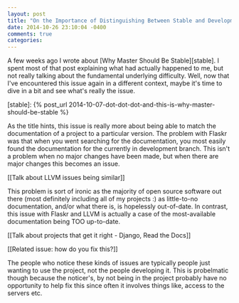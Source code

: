 ```yaml
---
layout: post
title: "On the Importance of Distinguishing Between Stable and Development Documentation"
date: 2014-10-26 23:10:04 -0400
comments: true
categories:
---
```


A few weeks ago I wrote about [Why Master Should Be Stable][stable]. I
spent most of that post explaining what had actually happened to me,
but not really talking about the fundamental underlying difficulty.
Well, now that I've encountered this issue again in a different
context, maybe it's time to dive in a bit and see what's really the issue.

[stable]: {% post_url 2014-10-07-dot-dot-dot-and-this-is-why-master-should-be-stable %}
<!--more-->

As the title hints, this issue is really more about being able to
match the documentation of a project to a particular version. The
problem with Flaskr was that when you went searching for the
documentation, you most easily found the documentation for the
currently in development branch. This isn't a problem when no major
changes have been made, but when there are major changes this becomes
an issue.

[[Talk about LLVM issues being similar]]

This problem is sort of ironic as the majority of open source software
out there (most definitely including all of my projects :) as
little-to-no documentation, and/or what there is, is hopelessly
out-of-date. In contrast, this issue with Flaskr and LLVM is actually
a case of the most-available documentation being TOO up-to-date.

[[Talk about projects that get it right - Django, Read the Docs]]

[[Related issue: how do you fix this?]]

The people who notice these kinds of issues are typically people just
wanting to use the project, not the people developing it. This is
probelmatic though because the noticer's, by not being in the project
probably have no opportunity to help fix this since often it involves
things like, access to the servers etc.
